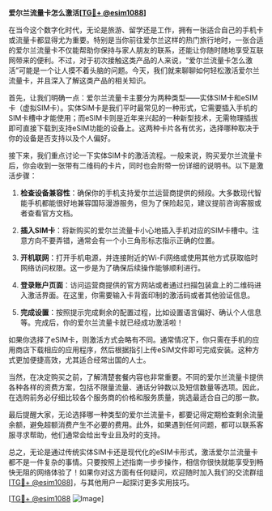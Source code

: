 **爱尔兰流量卡怎么激活[[TG💪+ @esim1088](https://t.me/s/esim1088)]**

在当今这个数字化时代，无论是旅游、留学还是工作，拥有一张适合自己的手机卡或流量卡都显得尤为重要。特别是当你前往爱尔兰这样的热门旅行地时，一张合适的爱尔兰流量卡不仅能帮助你保持与家人朋友的联系，还能让你随时随地享受互联网带来的便利。不过，对于初次接触这类产品的人来说，“爱尔兰流量卡怎么激活”可能是一个让人摸不着头脑的问题。今天，我们就来聊聊如何轻松激活爱尔兰流量卡，并且深入了解这类产品的相关知识。

首先，让我们明确一点：爱尔兰流量卡主要分为两种类型——实体SIM卡和eSIM卡（虚拟SIM卡）。实体SIM卡是我们平时最常见的一种形式，它需要插入手机的SIM卡槽中才能使用；而eSIM卡则是近年来兴起的一种新型技术，无需物理插拔即可直接下载到支持eSIM功能的设备上。这两种卡片各有优劣，选择哪种取决于你的设备是否支持以及个人偏好。

接下来，我们重点讨论一下实体SIM卡的激活流程。一般来说，购买爱尔兰流量卡后，你会收到一张带有二维码的卡片，同时也会附带一份详细的说明书。以下是激活步骤：

1. **检查设备兼容性**：确保你的手机支持爱尔兰运营商提供的频段。大多数现代智能手机都能很好地兼容国际漫游服务，但为了保险起见，建议提前咨询客服或者查看官方文档。
   
2. **插入SIM卡**：将新购买的爱尔兰流量卡小心地插入手机对应的SIM卡槽中。注意方向不要弄错，通常会有一个小三角形标志指示正确的位置。

3. **开机联网**：打开手机电源，并连接附近的Wi-Fi网络或使用其他方式获取临时网络访问权限。这一步是为了确保后续操作能够顺利进行。

4. **登录账户页面**：访问运营商提供的官方网站或者通过扫描包装盒上的二维码进入激活界面。在这里，你需要输入卡背面印制的激活码或者其他验证信息。

5. **完成设置**：按照提示完成剩余的配置过程，比如设置语言偏好、确认个人信息等。完成后，你的爱尔兰流量卡就已经成功激活啦！

如果你选择了eSIM卡，则激活方式会略有不同。通常情况下，你只需在手机的应用商店下载相应的应用程序，然后根据指引上传eSIM文件即可完成安装。这种方式更加便捷高效，尤其适合经常出国的人士。

当然，在决定购买之前，了解清楚套餐内容也非常重要。不同的爱尔兰流量卡提供各种各样的资费方案，包括不限量流量、通话分钟数以及短信数量等选项。因此，在选购前务必仔细比较各个服务商的价格和服务质量，挑选最适合自己的那一款。

最后提醒大家，无论选择哪一种类型的爱尔兰流量卡，都要记得定期检查剩余流量余额，避免超额消费产生不必要的费用。此外，如果遇到任何问题，都可以联系客服寻求帮助，他们通常会给出专业且及时的支持。

总之，无论是通过传统实体SIM卡还是现代化的eSIM卡形式，激活爱尔兰流量卡都不是一件复杂的事情。只要按照上述指南一步步操作，相信你很快就能享受到畅快无阻的网络体验了！如果你对这方面有任何疑问，欢迎随时加入我们的交流群组[[TG💪+ @esim1088](https://t.me/s/esim1088)]，与其他用户一起探讨更多实用技巧。

[[TG💪+ @esim1088](https://t.me/s/esim1088) ![Image](https://i.postimg.cc/4NQfJmqS/Snipaste-2025-05-13-00-14-12.png)]